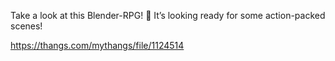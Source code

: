 Take a look at this Blender-RPG! 🚀 It’s looking ready for some action-packed scenes!

https://thangs.com/mythangs/file/1124514
